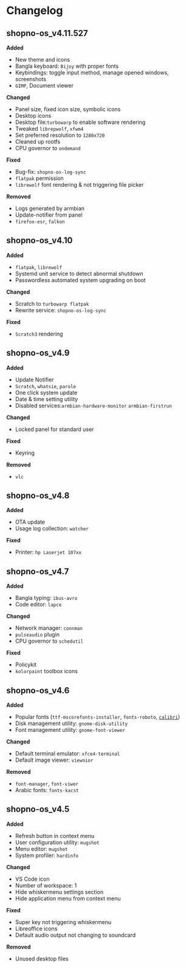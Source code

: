 # Changelog

## shopno-os_v4.11.527

**Added**

- New theme and icons
- Bangla keyboard: `Bijoy` with proper fonts
- Keybindings: toggle input method, manage opened windows, screenshots
- `GIMP`, Document viewer

**Changed**

- Panel size, fixed icon size, symbolic icons
- Desktop icons
- Desktop file:`turbowarp` to enable software rendering
- Tweaked `librepwolf`, `xfwm4`
- Set preferred resolution to `1280x720`
- Cleaned up rootfs
- CPU governor to `ondemand`

**Fixed**

- Bug-fix: `shopno-os-log-sync`
- `flatpak` permission
- `librewolf` font rendering & not triggering file picker

**Removed**

- Logs generated by armbian
- Update-notifier from panel
- `firefox-esr`, `falkon`

## shopno-os_v4.10

**Added**

- `flatpak`, `librewolf` 
- Systemd unit service to detect abnormal shutdown
- Passwordless automated system upgrading on boot

**Changed**

- Scratch to `turbowarp flatpak`
- Rewrite service: `shopno-os-log-sync`

**Fixed**

- `Scratch3` rendering

## shopno-os_v4.9

**Added**

- Update Notifier
- `Scratch`, `whatsie`, `parole`
- One click system update
- Date & time setting utility
- Disabled services:`armbian-hardware-monitor` `armbian-firstrun`

**Changed**

- Locked panel for standard user

**Fixed**

- Keyring

**Removed**

- `vlc`

## shopno-os_v4.8

**Added**

- OTA update
- Usage log collection: `watcher`

**Fixed**

- Printer: `hp Laserjet 107xx`

## shopno-os_v4.7

**Added**

- Bangla typing: `ibus-avro`
- Code editor: `lapce`

**Changed**

- Network manager: `connman`
- `pulseaudio` plugin
- CPU governor to `schedutil`

**Fixed**

- Policykit
- `kolorpaint` toolbox icons



## shopno-os_v4.6

**Added**

- Popular fonts (`ttf-mscorefonts-installer`, `fonts-roboto`, [`calibri`](www.freefontsfamily.com/calibri-font-free))
- Disk management utility: `gnome-disk-utility`
- Font management utility: `gnome-font-viewer`

**Changed**

- Default terminal emulator:  `xfce4-terminal`
- Default image viewer: `viewnior`

**Removed**

- `font-manager`, `font-viwer`
- Arabic fonts: `fonts-kacst`



## shopno-os_v4.5

**Added**

- Refresh button in context menu 
- User configuration utility: `mugshot`
- Menu editor: `mugshot`
- System profiler: `hardinfo`

**Changed**

- VS Code icon
- Number of workspace: 1
- Hide whiskermenu settings section
- Hide application menu from context menu

**Fixed**

- Super key not triggering whiskermenu
- Libreoffice icons
- Default audio output not changing to soundcard

**Removed**

- Unused desktop files

